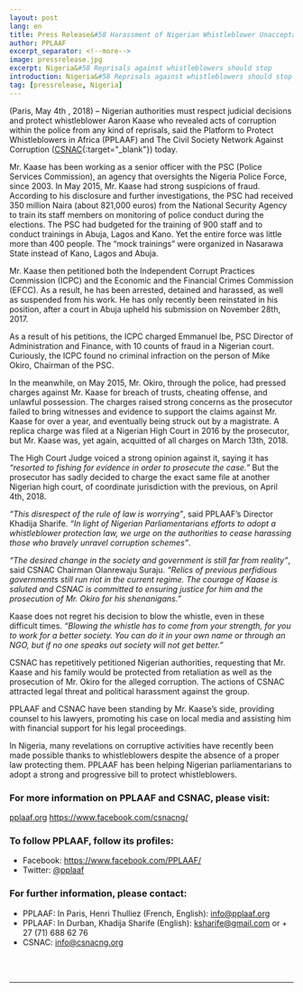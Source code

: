 ```yaml
---
layout: post
lang: en
title: Press Release&#58 Harassment of Nigerian Whistleblower Unacceptable
author: PPLAAF
excerpt_separator: <!--more-->
image: pressrelease.jpg
excerpt: Nigeria&#58 Reprisals against whistleblowers should stop
introduction: Nigeria&#58 Reprisals against whistleblowers should stop
tag: [pressrelease, Nigeria]
---
```



(Paris, May 4th , 2018) – Nigerian authorities must respect judicial decisions and protect whistleblower Aaron Kaase who revealed acts of corruption within the police from any kind of reprisals, said the Platform to Protect Whistleblowers in Africa (PPLAAF) and The Civil Society Network Against Corruption ([CSNAC](https://www.facebook.com/csnacng/){:target="_blank"}) today.

Mr. Kaase has been working as a senior officer with the PSC (Police Services Commission), an agency that oversights the Nigeria Police Force, since 2003. In May 2015, Mr. Kaase had strong suspicions of fraud. According to his disclosure and further investigations, the PSC had received 350 million Naira (about 821,000 euros) from the National Security Agency to train its staff members on monitoring of police conduct during the elections. The PSC had budgeted for the training of 900 staff and to conduct trainings in Abuja, Lagos and Kano. Yet the entire force was little more than 400 people. The “mock trainings” were organized in Nasarawa State instead of Kano, Lagos and Abuja.

Mr. Kaase then petitioned both the Independent Corrupt Practices Commission (ICPC) and the Economic and the Financial Crimes Commission (EFCC). As a result, he has been arrested, detained and harassed, as well as suspended from his work. He has only recently been reinstated in his position, after a court in Abuja upheld his submission on November 28th, 2017.

As a result of his petitions, the ICPC charged Emmanuel Ibe, PSC Director of Administration and Finance, with 10 counts of fraud in a Nigerian court. Curiously, the ICPC found no criminal infraction on the person of Mike Okiro, Chairman of the PSC.

In the meanwhile, on May 2015, Mr. Okiro, through the police, had pressed charges against Mr. Kaase for breach of trusts, cheating offense, and unlawful possession. The charges raised strong concerns as the prosecutor failed to bring witnesses and evidence to support the claims against Mr. Kaase for over a year, and eventually being struck out by a magistrate. A replica charge was filed at a Nigerian High Court in 2016 by the prosecutor, but Mr. Kaase was, yet again, acquitted of all charges on March 13th, 2018.

The High Court Judge voiced a strong opinion against it, saying it has _“resorted to fishing for evidence in order to prosecute the case.”_ But the prosecutor has sadly decided to charge the exact same file at another Nigerian high court, of coordinate jurisdiction with the previous, on April 4th, 2018.

_“This disrespect of the rule of law is worrying”_, said PPLAAF’s Director Khadija Sharife. _“In light of Nigerian Parliamentarians efforts to adopt a whistleblower protection law, we urge on the authorities to cease harassing those who bravely unravel corruption schemes”_.

_“The desired change in the society and government is still far from reality”_, said CSNAC Chairman Olanrewaju Suraju. _“Relics of previous perfidious governments still run riot in the current regime. The courage of Kaase is saluted and CSNAC is committed to ensuring justice for him and the prosecution of Mr. Okiro for his shenanigans.”_

Kaase does not regret his decision to blow the whistle, even in these difficult times. _“Blowing the whistle has to come from your strength, for you to work for a better society. You can do it in your own name or through an NGO, but if no one speaks out society will not get better.”_

CSNAC has repetitively petitioned Nigerian authorities, requesting that Mr. Kaase and his family would be protected from retaliation as well as the prosecution of Mr. Okiro for the alleged corruption. The actions of CSNAC attracted legal threat and political harassment against the group.

PPLAAF and CSNAC have been standing by Mr. Kaase’s side, providing counsel to his lawyers, promoting his case on local media and assisting him with financial support for his legal proceedings.

In Nigeria, many revelations on corruptive activities have recently been made possible thanks to whistleblowers despite the absence of a proper law protecting them. PPLAAF has been helping Nigerian parliamentarians to adopt a strong and progressive bill to protect whistleblowers.


### For more information on PPLAAF and CSNAC, please visit:
[pplaaf.org](https://pplaaf.org)
<https://www.facebook.com/csnacng/> 


### To follow PPLAAF, follow its profiles:
- Facebook: <https://www.facebook.com/PPLAAF/>
- Twitter: [@pplaaf](https://twitter.com/pplaaf)

### For further information, please contact:
- PPLAAF: In Paris, Henri Thulliez (French, English): [info@pplaaf.org](mailto:info@pplaaf.org)
- PPLAAF: In Durban, Khadija Sharife (English): [ksharife@gmail.com](mailto:ksharife@gmail.com) or + 27 (71) 688 62 76
- CSNAC: [info@csnacng.org](mailto:info@csnacng.org)



<br>
<br>

----------------------